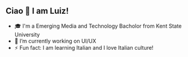 ## Ciao 👋 I am Luiz!


- 🎓 I'm a Emerging Media and Technology Bacholor from Kent State University
- 🔭 I’m currently working on UI/UX
- ⚡ Fun fact: I am learning Italian and I love Italian culture!

